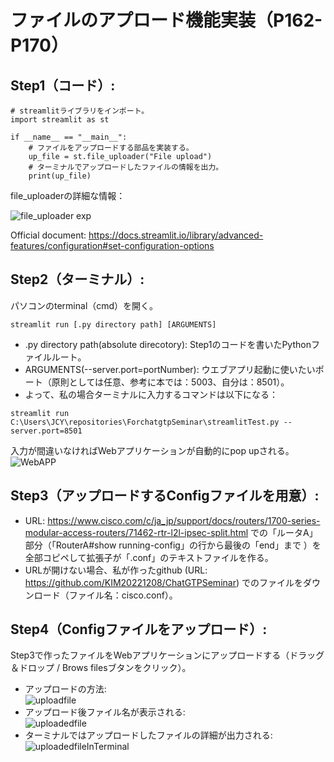 # ファイルのアプロード機能実装（P162-P170）  


## Step1（コード）:
```
# streamlitライブラリをインポート。
import streamlit as st

if __name__ == "__main__":
    # ファイルをアップロードする部品を実装する。
    up_file = st.file_uploader("File upload")
    # ターミナルでアップロードしたファイルの情報を出力。
    print(up_file)
```
file_uploaderの詳細な情報：

![file_uploader exp](https://github.com/KIM20221208/ChatGTPSeminar/assets/120079883/de2742d5-a2a6-4d78-8909-62c0112b1fa1)

Official document:
https://docs.streamlit.io/library/advanced-features/configuration#set-configuration-options


## Step2（ターミナル）:
パソコンのterminal（cmd）を開く。
```
streamlit run [.py directory path] [ARGUMENTS]
```
- .py directory path(absolute direcotory): Step1のコードを書いたPythonファイルルート。  
- ARGUMENTS(--server.port=portNumber): ウエブアプリ起動に使いたいポート（原則としては任意、参考に本では：5003、自分は：8501）。  
- よって、私の場合ターミナルに入力するコマンドは以下になる：
```
streamlit run C:\Users\JCY\repositories\ForchatgtpSeminar\streamlitTest.py --server.port=8501
```
入力が間違いなければWebアプリケーションが自動的にpop upされる。
![WebAPP](https://github.com/KIM20221208/ChatGTPSeminar/assets/120079883/cec8ab25-993a-48cd-b094-c73cd353799e)



## Step3（アップロードするConfigファイルを用意）:
- URL: https://www.cisco.com/c/ja_jp/support/docs/routers/1700-series-modular-access-routers/71462-rtr-l2l-ipsec-split.html  での「ルータA」部分（「RouterA#show running-config」の行から最後の「end」まで ）を全部コピペして拡張子が「.conf」のテキストファイルを作る。
- URLが開けない場合、私が作ったgithub (URL: https://github.com/KIM20221208/ChatGTPSeminar) でのファイルをダウンロード（ファイル名：cisco.conf）。

## Step4（Configファイルをアップロード）:
Step3で作ったファイルをWebアプリケーションにアップロードする（ドラッグ＆ドロップ / Brows filesブタンをクリック）。

- アップロードの方法:  
![uploadfile](https://github.com/KIM20221208/ChatGTPSeminar/assets/120079883/2548a90d-39e7-4479-8e31-48c19f48fe5c)  
- アップロード後ファイル名が表示される:  
![uploadedfile](https://github.com/KIM20221208/ChatGTPSeminar/assets/120079883/ae19f9a7-48cf-4573-9c43-1e43833fe67b)  
- ターミナルではアップロードしたファイルの詳細が出力される:  
![uploadedfileInTerminal](https://github.com/KIM20221208/ChatGTPSeminar/assets/120079883/3e6aef5c-fefc-49a5-ad05-2460018a1020)  
